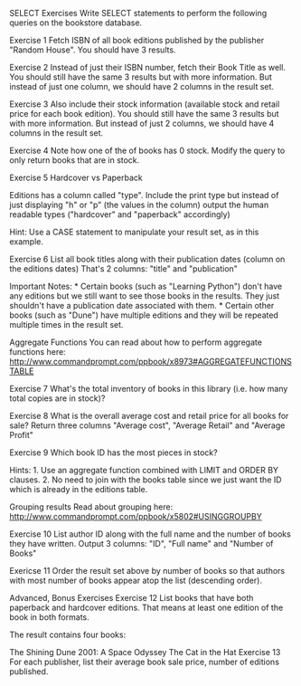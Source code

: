SELECT Exercises
Write SELECT statements to perform the following queries on the bookstore database.

Exercise 1
Fetch ISBN of all book editions published by the publisher "Random House". You should have 3 results.

Exercise 2
Instead of just their ISBN number, fetch their Book Title as well. You should still have the same 3 results but with more information. But instead of just one column, we should have 2 columns in the result set.

Exercise 3
Also include their stock information (available stock and retail price for each book edition). You should still have the same 3 results but with more information. But instead of just 2 columns, we should have 4 columns in the result set.

Exercise 4
Note how one of the of books has 0 stock. Modify the query to only return books that are in stock.

Exercise 5
Hardcover vs Paperback

Editions has a column called "type". Include the print type but instead of just displaying "h" or "p" (the values in the column) output the human readable types ("hardcover" and "paperback" accordingly)

Hint: Use a CASE statement to manipulate your result set, as in this example.

Exercise 6
List all book titles along with their publication dates (column on the editions dates) That's 2 columns: "title" and "publication"

Important Notes: * Certain books (such as "Learning Python") don't have any editions but we still want to see those books in the results. They just shouldn't have a publication date associated with them. * Certain other books (such as "Dune") have multiple editions and they will be repeated multiple times in the result set.

Aggregate Functions
You can read about how to perform aggregate functions here: http://www.commandprompt.com/ppbook/x8973#AGGREGATEFUNCTIONSTABLE

Exercise 7
What's the total inventory of books in this library (i.e. how many total copies are in stock)?

Exercise 8
What is the overall average cost and retail price for all books for sale? Return three columns "Average cost", "Average Retail" and "Average Profit"

Exercise 9
Which book ID has the most pieces in stock?

Hints: 1. Use an aggregate function combined with LIMIT and ORDER BY clauses. 2. No need to join with the books table since we just want the ID which is already in the editions table.

Grouping results
Read about grouping here: http://www.commandprompt.com/ppbook/x5802#USINGGROUPBY

Exercise 10
List author ID along with the full name and the number of books they have written. Output 3 columns: "ID", "Full name" and "Number of Books"

Exericse 11
Order the result set above by number of books so that authors with most number of books appear atop the list (descending order).

Advanced, Bonus Exercises
Exercise 12
List books that have both paperback and hardcover editions. That means at least one edition of the book in both formats.

The result contains four books:

The Shining
Dune
2001: A Space Odyssey
The Cat in the Hat
Exercise 13
For each publisher, list their average book sale price, number of editions published.
